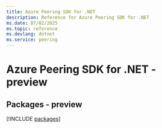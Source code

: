 ```yaml
---
title: Azure Peering SDK for .NET
description: Reference for Azure Peering SDK for .NET
ms.date: 07/02/2025
ms.topic: reference
ms.devlang: dotnet
ms.service: peering
---
```

# Azure Peering SDK for .NET - preview
## Packages - preview
[!INCLUDE [packages](peering-index.md)]